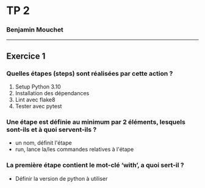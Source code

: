 # TP 2 
### Benjamin Mouchet
---
## Exercice 1
### Quelles étapes (steps) sont réalisées par cette action ?
1. Setup Python 3.10
2. Installation des dépendances
3. Lint avec flake8
4. Tester avec pytest
### Une étape est définie au minimum par 2 éléments, lesquels sont-ils et à quoi servent-ils ?
- un nom, définit l'étape
- run, lance la/les commandes relatives à l'étape
### La première étape contient le mot-clé ‘with’, a quoi sert-il ?
- Définir la version de python à utiliser

## 